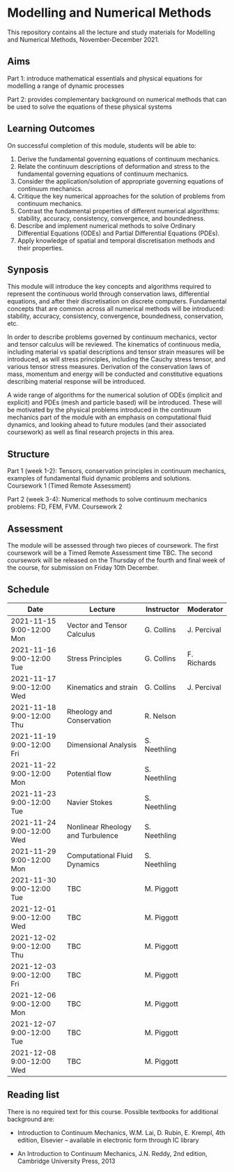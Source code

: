 # Modelling and Numerical Methods

This repository contains all the lecture and study materials for Modelling and Numerical Methods, November-December 2021.

## Aims

Part 1: introduce mathematical essentials and physical equations for modelling a range of dynamic processes 

Part 2: provides complementary background on numerical methods that can be used to solve the equations of these physical systems

## Learning Outcomes

On successful completion of this module, students will be able to:
1.    Derive the fundamental governing equations of continuum mechanics.
2.    Relate the continuum descriptions of deformation and stress to the fundamental governing equations of continuum mechanics.
3.    Consider the application/solution of appropriate governing equations of continuum mechanics.
4.    Critique the key numerical approaches for the solution of problems from continuum mechanics.
5.    Contrast the fundamental properties of different numerical algorithms: stability, accuracy, consistency, convergence, and boundedness.
6.    Describe and implement numerical methods to solve Ordinary Differential Equations (ODEs) and Partial Differential Equations (PDEs).
7.    Apply knowledge of spatial and temporal discretisation
methods and their properties.

## Synposis

This module will introduce the key concepts and algorithms required to represent the continuous world through conservation laws, differential equations, and after their discretisation on discrete computers.  Fundamental concepts that are common across all numerical methods will be introduced:  stability, accuracy, consistency, convergence, boundedness, conservation, etc. 

In order to describe problems governed by continuum mechanics, vector and tensor calculus will be reviewed. The kinematics of continuous media, including material vs spatial descriptions and tensor strain measures will be introduced, as will stress principles, including the Cauchy stress tensor, and various tensor stress measures. Derivation of the conservation laws of mass, momentum and energy will be conducted and constitutive equations describing material response will be introduced.

A wide range of algorithms for the numerical solution of ODEs (implicit and explicit) and PDEs (mesh and particle based) will be introduced.  These will be motivated by the physical problems introduced in the continuum mechanics part of the module with an emphasis on computational fluid dynamics, and looking ahead to future modules (and their associated coursework) as well as final research projects in this area.

## Structure

Part 1 (week 1-2): Tensors, conservation principles in continuum mechanics, examples of fundamental fluid dynamic problems and solutions. Coursework 1 (Timed Remote Assessment)

Part 2 (week 3-4): Numerical methods to solve continuum mechanics problems: FD, FEM, FVM. Coursework 2

## Assessment

The module will be assessed through two pieces of coursework. The first coursework will be a Timed Remote Assessment time TBC. The second coursework will be released on the Thursday of the fourth and final week of the course, for submission on Friday 10th December.  

## Schedule

|Date                      | Lecture                             |Instructor  |Moderator   |
|--------------------------|-------------------------------------|------------|------------|
|2021-11-15 9:00-12:00 Mon | Vector and Tensor Calculus                   |G. Collins   |J. Percival   |
|2021-11-16 9:00-12:00 Tue | Stress Principles                   |G. Collins | F. Richards  |
|2021-11-17 9:00-12:00 Wed | Kinematics and strain                        |G. Collins   |J. Percival |
|2021-11-18 9:00-12:00 Thu | Rheology and Conservation                     |R. Nelson   |  |
|2021-11-19 9:00-12:00 Fri | Dimensional Analysis           | S. Neethling           |            |
|2021-11-22 9:00-12:00 Mon | Potential flow                  | S. Neethling |   |
|2021-11-23 9:00-12:00 Tue | Navier Stokes      |S. Neethling   | |
|2021-11-24 9:00-12:00 Wed | Nonlinear Rheology and Turbulence           |    S. Neethling     |            |
|2021-11-29 9:00-12:00 Mon |Computational Fluid Dynamics                |S. Neethling |    |
|2021-11-30 9:00-12:00 Tue | TBC    |M. Piggott   |   |
|2021-12-01 9:00-12:00 Wed |TBC        |M. Piggott   |    |
|2021-12-02 9:00-12:00 Thu |TBC                            |M. Piggott   |    |
|2021-12-03 9:00-12:00 Fri |TBC      |M. Piggott   |  |
|2021-12-06 9:00-12:00 Mon |TBC |M. Piggott   |  |
|2021-12-07 9:00-12:00 Tue |TBC           |   M. Piggott     |            |
|2021-12-08 9:00-12:00 Wed |TBC |M. Piggott   |  |

## Reading list

There is no required text for this course. Possible textbooks for additional background are:

* Introduction to Continuum Mechanics, W.M. Lai, D. Rubin, E. Krempl, 4th edition, Elsevier – available in electronic form through IC library

* An Introduction to Continuum Mechanics, J.N. Reddy, 2nd edition,  Cambridge University Press, 2013
